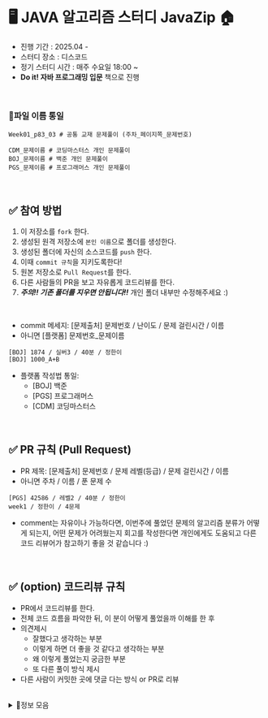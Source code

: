 
# 🖥️ JAVA 알고리즘 스터디 JavaZip 🏠
- 진행 기간 : 2025.04 - 
- 스터디 장소 : 디스코드
- 정기 스터디 시간 : 매주 수요일 18:00 ~ 
- **Do it! 자바 프로그래밍 입문** 책으로 진행

<br/>

### 📌파일 이름 통일
```
Week01_p83_03 # 공통 교재 문제풀이 (주차_페이지쪽_문제번호)

CDM_문제이름 # 코딩마스터스 개인 문제풀이
BOJ_문제이름 # 백준 개인 문제풀이
PGS_문제이름 # 프로그래머스 개인 문제풀이
```
<br/>


## ✅ 참여 방법
1. 이 저장소를 `fork` 한다.
2. 생성된 원격 저장소에 `본인 이름`으로 폴더를 생성한다.
3. 생성된 폴더에 자신의 소스코드를 `push` 한다.
4. 이때 `commit 규칙`을 지키도록한다!
5. 원본 저장소로 `Pull Request`를 한다.
6. 다른 사람들의 PR을 보고 자유롭게 코드리뷰를 한다.
7. ***주의!! 기존 폴더를 지우면 안됩니다!!*** 개인 폴더 내부만 수정해주세요 :)

<br/>

 
- commit 메세지: [문제출처] 문제번호 / 난이도 / 문제 걸린시간 / 이름
- 아니면 [플랫폼] 문제번호_문제이름

```
[BOJ] 1874 / 실버3 / 40분 / 정한이
[BOJ] 1000_A+B
```
- 플랫폼 작성법 통일:
  - [BOJ] 백준
  - [PGS] 프로그래머스
  - [CDM] 코딩마스터스

<br/>

## ✅ PR 규칙 (Pull Request)
- PR 제목: [문제출처] 문제번호 / 문제 레벨(등급) / 문제 걸린시간 / 이름
- 아니면 주차 / 이름 / 푼 문제 수

```
[PGS] 42586 / 레벨2 / 40분 / 정한이
week1 / 정한이 / 4문제
```
- comment는 자유이나 가능하다면, 이번주에 풀었던 문제의 알고리즘 분류가 어떻게 되는지,
어떤 문제가 어려웠는지 회고를 작성한다면 개인에게도 도움되고 다른 코드 리뷰어가 참고하기 좋을 것 같습니다 :)

<br/>

## ✅ (option) 코드리뷰 규칙
- PR에서 코드리뷰를 한다.
- 전체 코드 흐름을 파악한 뒤, 이 분이 어떻게 풀었을까 이해를 한 후
- 의견제시
  - 잘했다고 생각하는 부분
  - 이렇게 하면 더 좋을 것 같다고 생각하는 부분
  - 왜 이렇게 풀었는지 궁금한 부분
  - 또 다른 풀이 방식 제시
- 다른 사람이 커밋한 곳에 댓글 다는 방식 or PR로 리뷰

<br/>

<details><summary>👊정보 모음
</summary>


<details><summary> 문제 풀이 관련
</summary>

- 백준 : [https://www.acmicpc.net/](https://www.acmicpc.net/)
 - [solved.ac](http://solved.ac/) : [https://solved.ac/](https://solved.ac/)
- 프로그래머스 : [https://programmers.co.kr/](https://programmers.co.kr/)
- SWEA : [https://swexpertacademy.com/](https://swexpertacademy.com/)

</details>


<details><summary> 알고리즘 문제 풀이
</summary>


</details>


<details><summary> 코테 준비
</summary>


</details>


</details>
